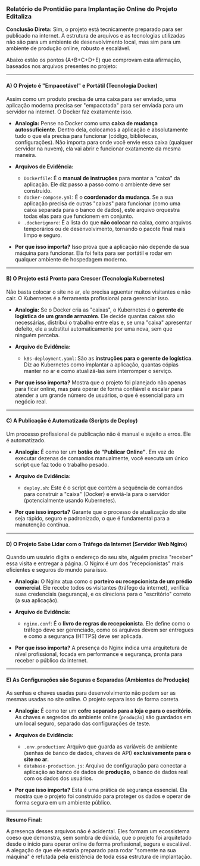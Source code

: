### **Relatório de Prontidão para Implantação Online do Projeto Editaliza**

**Conclusão Direta:** Sim, o projeto está tecnicamente preparado para ser publicado na internet. A estrutura de arquivos e as tecnologias utilizadas não são para um ambiente de desenvolvimento local, mas sim para um ambiente de produção online, robusto e escalável.

Abaixo estão os pontos (A+B+C+D+E) que comprovam esta afirmação, baseados nos arquivos presentes no projeto:

---

#### **A) O Projeto é "Empacotável" e Portátil (Tecnologia Docker)**

Assim como um produto precisa de uma caixa para ser enviado, uma aplicação moderna precisa ser "empacotada" para ser enviada para um servidor na internet. O Docker faz exatamente isso.

*   **Analogia:** Pense no Docker como uma **caixa de mudança autossuficiente**. Dentro dela, colocamos a aplicação e absolutamente tudo o que ela precisa para funcionar (código, bibliotecas, configurações). Não importa para onde você envie essa caixa (qualquer servidor na nuvem), ela vai abrir e funcionar exatamente da mesma maneira.

*   **Arquivos de Evidência:**
    *   `Dockerfile`: É o **manual de instruções** para montar a "caixa" da aplicação. Ele diz passo a passo como o ambiente deve ser construído.
    *   `docker-compose.yml`: É o **coordenador da mudança**. Se a sua aplicação precisa de outras "caixas" para funcionar (como uma caixa separada para o banco de dados), este arquivo orquestra todas elas para que funcionem em conjunto.
    *   `.dockerignore`: É a lista do que **não colocar** na caixa, como arquivos temporários ou de desenvolvimento, tornando o pacote final mais limpo e seguro.

*   **Por que isso importa?** Isso prova que a aplicação não depende da sua máquina para funcionar. Ela foi feita para ser portátil e rodar em qualquer ambiente de hospedagem moderno.

---

#### **B) O Projeto está Pronto para Crescer (Tecnologia Kubernetes)**

Não basta colocar o site no ar, ele precisa aguentar muitos visitantes e não cair. O Kubernetes é a ferramenta profissional para gerenciar isso.

*   **Analogia:** Se o Docker cria as "caixas", o Kubernetes é o **gerente de logística de um grande armazém**. Ele decide quantas caixas são necessárias, distribui o trabalho entre elas e, se uma "caixa" apresentar defeito, ele a substitui automaticamente por uma nova, sem que ninguém perceba.

*   **Arquivo de Evidência:**
    *   `k8s-deployment.yaml`: São as **instruções para o gerente de logística**. Diz ao Kubernetes como implantar a aplicação, quantas cópias manter no ar e como atualizá-las sem interromper o serviço.

*   **Por que isso importa?** Mostra que o projeto foi planejado não apenas para ficar online, mas para operar de forma confiável e escalar para atender a um grande número de usuários, o que é essencial para um negócio real.

---

#### **C) A Publicação é Automatizada (Scripts de Deploy)**

Um processo profissional de publicação não é manual e sujeito a erros. Ele é automatizado.

*   **Analogia:** É como ter um **botão de "Publicar Online"**. Em vez de executar dezenas de comandos manualmente, você executa um único script que faz todo o trabalho pesado.

*   **Arquivo de Evidência:**
    *   `deploy.sh`: Este é o script que contém a sequência de comandos para construir a "caixa" (Docker) e enviá-la para o servidor (potencialmente usando Kubernetes).

*   **Por que isso importa?** Garante que o processo de atualização do site seja rápido, seguro e padronizado, o que é fundamental para a manutenção contínua.

---

#### **D) O Projeto Sabe Lidar com o Tráfego da Internet (Servidor Web Nginx)**

Quando um usuário digita o endereço do seu site, alguém precisa "receber" essa visita e entregar a página. O Nginx é um dos "recepcionistas" mais eficientes e seguros do mundo para isso.

*   **Analogia:** O Nginx atua como o **porteiro ou recepcionista de um prédio comercial**. Ele recebe todos os visitantes (tráfego da internet), verifica suas credenciais (segurança), e os direciona para o "escritório" correto (a sua aplicação).

*   **Arquivo de Evidência:**
    *   `nginx.conf`: É o **livro de regras do recepcionista**. Ele define como o tráfego deve ser gerenciado, como os arquivos devem ser entregues e como a segurança (HTTPS) deve ser aplicada.

*   **Por que isso importa?** A presença do Nginx indica uma arquitetura de nível profissional, focada em performance e segurança, pronta para receber o público da internet.

---

#### **E) As Configurações são Seguras e Separadas (Ambientes de Produção)**

As senhas e chaves usadas para desenvolvimento não podem ser as mesmas usadas no site online. O projeto separa isso de forma correta.

*   **Analogia:** É como ter um **cofre separado para a loja e para o escritório**. As chaves e segredos do ambiente online (`produção`) são guardados em um local seguro, separado das configurações de teste.

*   **Arquivos de Evidência:**
    *   `.env.production`: Arquivo que guarda as variáveis de ambiente (senhas de banco de dados, chaves de API) **exclusivamente para o site no ar**.
    *   `database-production.js`: Arquivo de configuração para conectar a aplicação ao banco de dados de **produção**, o banco de dados real com os dados dos usuários.

*   **Por que isso importa?** Esta é uma prática de segurança essencial. Ela mostra que o projeto foi construído para proteger os dados e operar de forma segura em um ambiente público.

---

**Resumo Final:**

A presença desses arquivos não é acidental. Eles formam um ecossistema coeso que demonstra, sem sombra de dúvida, que o projeto foi arquitetado desde o início para operar online de forma profissional, segura e escalável. A alegação de que ele estaria preparado para rodar "somente na sua máquina" é refutada pela existência de toda essa estrutura de implantação.

